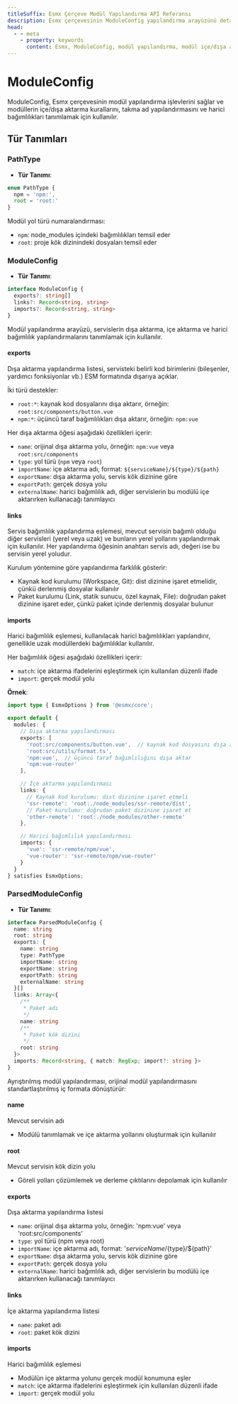 ```yaml
---
titleSuffix: Esmx Çerçeve Modül Yapılandırma API Referansı
description: Esmx çerçevesinin ModuleConfig yapılandırma arayüzünü detaylı olarak açıklar, modül içe/dışa aktarma kurallarını, takma ad yapılandırmasını ve harici bağımlılık yönetimini içerir, geliştiricilerin çerçevenin modüler sistemini derinlemesine anlamasına yardımcı olur.
head:
  - - meta
    - property: keywords
      content: Esmx, ModuleConfig, modül yapılandırma, modül içe/dışa aktarma, harici bağımlılık, takma ad yapılandırması, bağımlılık yönetimi, Web uygulama çerçevesi
---
```


# ModuleConfig

ModuleConfig, Esmx çerçevesinin modül yapılandırma işlevlerini sağlar ve modüllerin içe/dışa aktarma kurallarını, takma ad yapılandırmasını ve harici bağımlılıkları tanımlamak için kullanılır.

## Tür Tanımları

### PathType

- **Tür Tanımı**:
```ts
enum PathType {
  npm = 'npm:', 
  root = 'root:'
}
```

Modül yol türü numaralandırması:
- `npm`: node_modules içindeki bağımlılıkları temsil eder
- `root`: proje kök dizinindeki dosyaları temsil eder

### ModuleConfig

- **Tür Tanımı**:
```ts
interface ModuleConfig {
  exports?: string[]
  links?: Record<string, string>
  imports?: Record<string, string>
}
```

Modül yapılandırma arayüzü, servislerin dışa aktarma, içe aktarma ve harici bağımlılık yapılandırmalarını tanımlamak için kullanılır.

#### exports

Dışa aktarma yapılandırma listesi, servisteki belirli kod birimlerini (bileşenler, yardımcı fonksiyonlar vb.) ESM formatında dışarıya açıklar.

İki türü destekler:
- `root:*`: kaynak kod dosyalarını dışa aktarır, örneğin: `root:src/components/button.vue`
- `npm:*`: üçüncü taraf bağımlılıkları dışa aktarır, örneğin: `npm:vue`

Her dışa aktarma öğesi aşağıdaki özellikleri içerir:
- `name`: orijinal dışa aktarma yolu, örneğin: `npm:vue` veya `root:src/components`
- `type`: yol türü (`npm` veya `root`)
- `importName`: içe aktarma adı, format: `${serviceName}/${type}/${path}`
- `exportName`: dışa aktarma yolu, servis kök dizinine göre
- `exportPath`: gerçek dosya yolu
- `externalName`: harici bağımlılık adı, diğer servislerin bu modülü içe aktarırken kullanacağı tanımlayıcı

#### links

Servis bağımlılık yapılandırma eşlemesi, mevcut servisin bağımlı olduğu diğer servisleri (yerel veya uzak) ve bunların yerel yollarını yapılandırmak için kullanılır. Her yapılandırma öğesinin anahtarı servis adı, değeri ise bu servisin yerel yoludur.

Kurulum yöntemine göre yapılandırma farklılık gösterir:
- Kaynak kod kurulumu (Workspace, Git): dist dizinine işaret etmelidir, çünkü derlenmiş dosyalar kullanılır
- Paket kurulumu (Link, statik sunucu, özel kaynak, File): doğrudan paket dizinine işaret eder, çünkü paket içinde derlenmiş dosyalar bulunur

#### imports

Harici bağımlılık eşlemesi, kullanılacak harici bağımlılıkları yapılandırır, genellikle uzak modüllerdeki bağımlılıklar kullanılır.

Her bağımlılık öğesi aşağıdaki özellikleri içerir:
- `match`: içe aktarma ifadelerini eşleştirmek için kullanılan düzenli ifade
- `import`: gerçek modül yolu

**Örnek**:
```ts title="entry.node.ts"
import type { EsmxOptions } from '@esmx/core';

export default {
  modules: {
    // Dışa aktarma yapılandırması
    exports: [
      'root:src/components/button.vue',  // kaynak kod dosyasını dışa aktar
      'root:src/utils/format.ts',
      'npm:vue',  // üçüncü taraf bağımlılığını dışa aktar
      'npm:vue-router'
    ],

    // İçe aktarma yapılandırması
    links: {
      // Kaynak kod kurulumu: dist dizinine işaret etmeli
      'ssr-remote': 'root:./node_modules/ssr-remote/dist',
      // Paket kurulumu: doğrudan paket dizinine işaret et
      'other-remote': 'root:./node_modules/other-remote'
    },

    // Harici bağımlılık yapılandırması
    imports: {
      'vue': 'ssr-remote/npm/vue',
      'vue-router': 'ssr-remote/npm/vue-router'
    }
  }
} satisfies EsmxOptions;
```

### ParsedModuleConfig

- **Tür Tanımı**:
```ts
interface ParsedModuleConfig {
  name: string
  root: string
  exports: {
    name: string
    type: PathType
    importName: string
    exportName: string
    exportPath: string
    externalName: string
  }[]
  links: Array<{
    /**
     * Paket adı
     */
    name: string
    /**
     * Paket kök dizini
     */
    root: string
  }>
  imports: Record<string, { match: RegExp; import?: string }>
}
```

Ayrıştırılmış modül yapılandırması, orijinal modül yapılandırmasını standartlaştırılmış iç formata dönüştürür:

#### name
Mevcut servisin adı
- Modülü tanımlamak ve içe aktarma yollarını oluşturmak için kullanılır

#### root
Mevcut servisin kök dizin yolu
- Göreli yolları çözümlemek ve derleme çıktılarını depolamak için kullanılır

#### exports
Dışa aktarma yapılandırma listesi
- `name`: orijinal dışa aktarma yolu, örneğin: 'npm:vue' veya 'root:src/components'
- `type`: yol türü (npm veya root)
- `importName`: içe aktarma adı, format: '${serviceName}/${type}/${path}'
- `exportName`: dışa aktarma yolu, servis kök dizinine göre
- `exportPath`: gerçek dosya yolu
- `externalName`: harici bağımlılık adı, diğer servislerin bu modülü içe aktarırken kullanacağı tanımlayıcı

#### links
İçe aktarma yapılandırma listesi
- `name`: paket adı
- `root`: paket kök dizini

#### imports
Harici bağımlılık eşlemesi
- Modülün içe aktarma yolunu gerçek modül konumuna eşler
- `match`: içe aktarma ifadelerini eşleştirmek için kullanılan düzenli ifade
- `import`: gerçek modül yolu
```